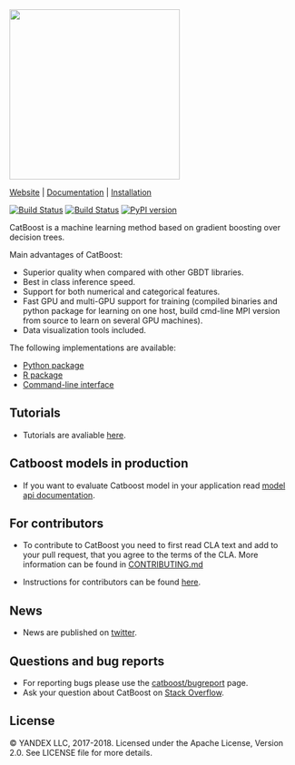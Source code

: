 <img src=http://storage.mds.yandex.net/get-devtools-opensource/250854/catboost-logo.png width=300/>

[Website](https://catboost.yandex) |
[Documentation](https://tech.yandex.com/catboost/doc/dg/concepts/about-docpage/) |
[Installation](https://tech.yandex.com/catboost/doc/dg/concepts/cli-installation-docpage/)

[![Build Status](https://travis-ci.org/catboost/catboost.svg?branch=master)](https://travis-ci.org/catboost/catboost)
[![Build Status](https://ci.appveyor.com/api/projects/status/github/catboost/catboost?branch=master&svg=true)](https://ci.appveyor.com/project/sab/catboost)
[![PyPI version](https://badge.fury.io/py/catboost.svg)](https://badge.fury.io/py/catboost)

CatBoost is a machine learning method based on gradient boosting over decision trees.

Main advantages of CatBoost:
  - Superior quality when compared with other GBDT libraries.
  - Best in class inference speed.
  - Support for both numerical and categorical features.
  - Fast GPU and multi-GPU support for training (compiled binaries and python package for learning on one host, build cmd-line MPI version from source to learn on several GPU machines).
  - Data visualization tools included.

The following implementations are available:
  - [Python package](https://tech.yandex.com/catboost/doc/dg/concepts/python-installation-docpage/)
  - [R package](https://tech.yandex.com/catboost/doc/dg/concepts/r-installation-docpage/)
  - [Command-line interface](https://tech.yandex.com/catboost/doc/dg/concepts/cli-installation-docpage/)


Tutorials
--------------
* Tutorials are avaliable [here](https://github.com/catboost/catboost/tree/master/catboost/tutorials).

Catboost models in production
--------------
* If you want to evaluate Catboost model in your application read [model api documentation](https://github.com/catboost/catboost/tree/master/catboost/CatboostModelAPI.md).

For contributors
--------------
* To contribute to CatBoost you need to first read CLA text and add to your pull request, that you agree to the terms of the CLA. More information can be found
in [CONTRIBUTING.md](https://github.com/catboost/catboost/blob/master/CONTRIBUTING.md)

* Instructions for contributors can be found [here](https://tech.yandex.com/catboost/doc/dg/concepts/development-and-contributions-docpage/).


News
--------------
* News are published on [twitter](https://twitter.com/catboostml).


Questions and bug reports
--------------
* For reporting bugs please use the [catboost/bugreport](https://github.com/catboost/catboost/issues) page.
* Ask your question about CatBoost on [Stack Overflow](https://stackoverflow.com/questions/tagged/catboost).


License
-------
© YANDEX LLC, 2017-2018. Licensed under the Apache License, Version 2.0. See LICENSE file for more details.
